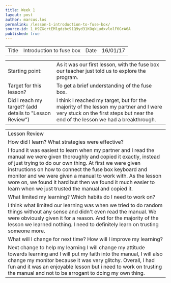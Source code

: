 ```yaml
---
title: Week 1
layout: post
author: marcus.los
permalink: /lesson-1-introduction-to-fuse-box/
source-id: 1_H9ZGcrtEMlgdzbc91Q9yd31KOqkLudxvlolF6GrA6A
published: true
---
```

<table>
  <tr>
    <td>Title</td>
    <td>Introduction to fuse box</td>
    <td>Date</td>
    <td>16/01/17</td>
  </tr>
</table>


<table>
  <tr>
    <td>Starting point:</td>
    <td>As it was our first lesson, with the fuse box our teacher just told us to explore the program.</td>
  </tr>
  <tr>
    <td>Target for this lesson?</td>
    <td>To get a brief understanding of the fuse box.</td>
  </tr>
  <tr>
    <td>Did I reach my target? 
(add details to "Lesson Review")</td>
    <td> I think I reached my target, but for the majority of the lesson my partner and I were very stuck on the first steps but near the end of the lesson we had a breakthrough.</td>
  </tr>
</table>


<table>
  <tr>
    <td>Lesson Review</td>
  </tr>
  <tr>
    <td>How did I learn? What strategies were effective? </td>
  </tr>
  <tr>
    <td>I found it was easiest to learn when my partner and I read the manual we were given thoroughly and copied it exactly, instead of just trying to do our own thing. At first we were given instructions on how to connect the fuse box keyboard and monitor and we were given a manual to work with. As the lesson wore on, we found it hard but then we found it much easier to learn when we just trusted the manual and copied it.</td>
  </tr>
  <tr>
    <td>What limited my learning? Which habits do I need to work on? </td>
  </tr>
  <tr>
    <td>I think what limited our learning was when we tried to do random things without any sense and didn't even read the manual. We were obviously given it for a reason. And for the majority of the lesson we learned nothing. I need to definitely learn on trusting someone more.</td>
  </tr>
  <tr>
    <td>What will I change for next time? How will I improve my learning?</td>
  </tr>
  <tr>
    <td>Next change to help my learning I will change my attitude towards learning and I will put my faith into the manual, I will also change my monitor because it was very glitchy. Overall, I had fun and it was an enjoyable lesson but i need to work on trusting the manual and not to be arrogant to doing my own thing.</td>
  </tr>
</table>



